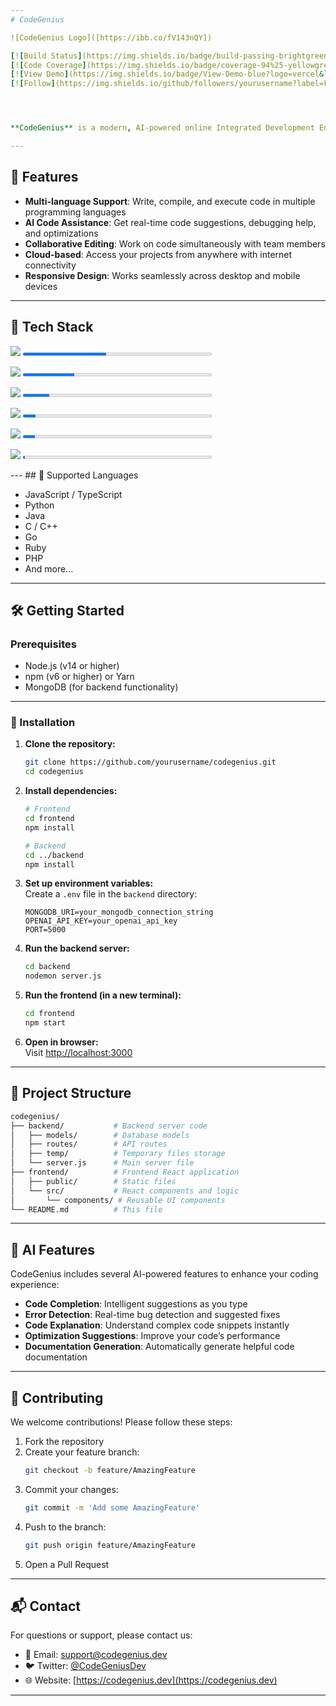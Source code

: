 ```yaml
---
# CodeGenius

![CodeGenius Logo]([https://ibb.co/fV143nQY])

[![Build Status](https://img.shields.io/badge/build-passing-brightgreen)](https://github.com/yourusername/codegenius/actions)
[![Code Coverage](https://img.shields.io/badge/coverage-94%25-yellowgreen)](https://codecov.io/)
[![View Demo](https://img.shields.io/badge/View-Demo-blue?logo=vercel&logoColor=white)](https://codegenius.dev/demo)
[![Follow](https://img.shields.io/github/followers/yourusername?label=Follow&style=social)](https://github.com/yourusername)




**CodeGenius** is a modern, AI-powered online Integrated Development Environment (IDE) that combines code editing capabilities with an integrated AI assistant to enhance developer productivity.

---
```


## 🚀 Features

- **Multi-language Support**: Write, compile, and execute code in multiple programming languages  
- **AI Code Assistance**: Get real-time code suggestions, debugging help, and optimizations  
- **Collaborative Editing**: Work on code simultaneously with team members  
- **Cloud-based**: Access your projects from anywhere with internet connectivity  
- **Responsive Design**: Works seamlessly across desktop and mobile devices  

---
## 🧰 Tech Stack
<!-- JavaScript -->
<p>
  <img src="https://img.shields.io/badge/JavaScript-44.2%25-f1e05a?style=flat-square&logo=javascript&logoColor=white"/>
  <progress value="44.2" max="100" style="width: 60%; height: 10px;"></progress>
</p>

<!-- C++ -->
<p>
  <img src="https://img.shields.io/badge/C++-27.2%25-f34b7d?style=flat-square&logo=c%2b%2b&logoColor=white"/>
  <progress value="27.2" max="100" style="width: 60%; height: 10px;"></progress>
</p>

<!-- CSS -->
<p>
  <img src="https://img.shields.io/badge/CSS-14.2%25-563d7c?style=flat-square&logo=css3&logoColor=white"/>
  <progress value="14.2" max="100" style="width: 60%; height: 10px;"></progress>
</p>

<!-- Python -->
<p>
  <img src="https://img.shields.io/badge/Python-6.8%25-3572A5?style=flat-square&logo=python&logoColor=white"/>
  <progress value="6.8" max="100" style="width: 60%; height: 10px;"></progress>
</p>

<!-- Java -->
<p>
  <img src="https://img.shields.io/badge/Java-6.4%25-b07219?style=flat-square&logo=java&logoColor=white"/>
  <progress value="6.4" max="100" style="width: 60%; height: 10px;"></progress>
</p>

<!-- HTML -->
<p>
  <img src="https://img.shields.io/badge/HTML-1.2%25-e34c26?style=flat-square&logo=html5&logoColor=white"/>
  <progress value="1.2" max="100" style="width: 60%; height: 10px;"></progress>
</p>
---
## 🧠 Supported Languages

- JavaScript / TypeScript  
- Python  
- Java  
- C / C++  
- Go  
- Ruby  
- PHP  
- And more...

---

## 🛠️ Getting Started

### Prerequisites

- Node.js (v14 or higher)  
- npm (v6 or higher) or Yarn  
- MongoDB (for backend functionality)  

---

### 🔧 Installation

1. **Clone the repository:**
   ```bash
   git clone https://github.com/yourusername/codegenius.git
   cd codegenius
   ```

2. **Install dependencies:**
   ```bash
   # Frontend
   cd frontend
   npm install

   # Backend
   cd ../backend
   npm install
   ```

3. **Set up environment variables:**  
   Create a `.env` file in the `backend` directory:
   ```env
   MONGODB_URI=your_mongodb_connection_string
   OPENAI_API_KEY=your_openai_api_key
   PORT=5000
   ```

4. **Run the backend server:**
   ```bash
   cd backend
   nodemon server.js
   ```

5. **Run the frontend (in a new terminal):**
   ```bash
   cd frontend
   npm start
   ```

6. **Open in browser:**  
   Visit [http://localhost:3000](http://localhost:3000)

---

## 🧾 Project Structure

```bash
codegenius/
├── backend/           # Backend server code
│   ├── models/        # Database models
│   ├── routes/        # API routes
│   ├── temp/          # Temporary files storage
│   └── server.js      # Main server file
├── frontend/          # Frontend React application
│   ├── public/        # Static files
│   └── src/           # React components and logic
│       └── components/ # Reusable UI components
└── README.md          # This file
```

---

## 🤖 AI Features

CodeGenius includes several AI-powered features to enhance your coding experience:

- **Code Completion**: Intelligent suggestions as you type  
- **Error Detection**: Real-time bug detection and suggested fixes  
- **Code Explanation**: Understand complex code snippets instantly  
- **Optimization Suggestions**: Improve your code’s performance  
- **Documentation Generation**: Automatically generate helpful code documentation  

---

## 🤝 Contributing

We welcome contributions! Please follow these steps:

1. Fork the repository  
2. Create your feature branch:  
   ```bash
   git checkout -b feature/AmazingFeature
   ```
3. Commit your changes:  
   ```bash
   git commit -m 'Add some AmazingFeature'
   ```
4. Push to the branch:  
   ```bash
   git push origin feature/AmazingFeature
   ```
5. Open a Pull Request  

---

## 📬 Contact

For questions or support, please contact us:

- 📧 Email: [support@codegenius.dev](mailto:support@codegenius.dev)  
- 🐦 Twitter: [@CodeGeniusDev](https://twitter.com/CodeGeniusDev)  
- 🌐 Website: [https://codegenius.dev](https://codegenius.dev)  
---
